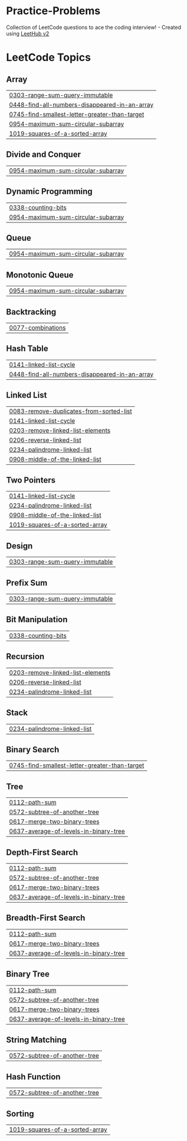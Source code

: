 # Practice-Problems
Collection of LeetCode questions to ace the coding interview! - Created using [LeetHub v2](https://github.com/arunbhardwaj/LeetHub-2.0)

<!---LeetCode Topics Start-->
# LeetCode Topics
## Array
|  |
| ------- |
| [0303-range-sum-query-immutable](https://github.com/sravya97/Practice-Problems/tree/master/0303-range-sum-query-immutable) |
| [0448-find-all-numbers-disappeared-in-an-array](https://github.com/sravya97/Practice-Problems/tree/master/0448-find-all-numbers-disappeared-in-an-array) |
| [0745-find-smallest-letter-greater-than-target](https://github.com/sravya97/Practice-Problems/tree/master/0745-find-smallest-letter-greater-than-target) |
| [0954-maximum-sum-circular-subarray](https://github.com/sravya97/Practice-Problems/tree/master/0954-maximum-sum-circular-subarray) |
| [1019-squares-of-a-sorted-array](https://github.com/sravya97/Practice-Problems/tree/master/1019-squares-of-a-sorted-array) |
## Divide and Conquer
|  |
| ------- |
| [0954-maximum-sum-circular-subarray](https://github.com/sravya97/Practice-Problems/tree/master/0954-maximum-sum-circular-subarray) |
## Dynamic Programming
|  |
| ------- |
| [0338-counting-bits](https://github.com/sravya97/Practice-Problems/tree/master/0338-counting-bits) |
| [0954-maximum-sum-circular-subarray](https://github.com/sravya97/Practice-Problems/tree/master/0954-maximum-sum-circular-subarray) |
## Queue
|  |
| ------- |
| [0954-maximum-sum-circular-subarray](https://github.com/sravya97/Practice-Problems/tree/master/0954-maximum-sum-circular-subarray) |
## Monotonic Queue
|  |
| ------- |
| [0954-maximum-sum-circular-subarray](https://github.com/sravya97/Practice-Problems/tree/master/0954-maximum-sum-circular-subarray) |
## Backtracking
|  |
| ------- |
| [0077-combinations](https://github.com/sravya97/Practice-Problems/tree/master/0077-combinations) |
## Hash Table
|  |
| ------- |
| [0141-linked-list-cycle](https://github.com/sravya97/Practice-Problems/tree/master/0141-linked-list-cycle) |
| [0448-find-all-numbers-disappeared-in-an-array](https://github.com/sravya97/Practice-Problems/tree/master/0448-find-all-numbers-disappeared-in-an-array) |
## Linked List
|  |
| ------- |
| [0083-remove-duplicates-from-sorted-list](https://github.com/sravya97/Practice-Problems/tree/master/0083-remove-duplicates-from-sorted-list) |
| [0141-linked-list-cycle](https://github.com/sravya97/Practice-Problems/tree/master/0141-linked-list-cycle) |
| [0203-remove-linked-list-elements](https://github.com/sravya97/Practice-Problems/tree/master/0203-remove-linked-list-elements) |
| [0206-reverse-linked-list](https://github.com/sravya97/Practice-Problems/tree/master/0206-reverse-linked-list) |
| [0234-palindrome-linked-list](https://github.com/sravya97/Practice-Problems/tree/master/0234-palindrome-linked-list) |
| [0908-middle-of-the-linked-list](https://github.com/sravya97/Practice-Problems/tree/master/0908-middle-of-the-linked-list) |
## Two Pointers
|  |
| ------- |
| [0141-linked-list-cycle](https://github.com/sravya97/Practice-Problems/tree/master/0141-linked-list-cycle) |
| [0234-palindrome-linked-list](https://github.com/sravya97/Practice-Problems/tree/master/0234-palindrome-linked-list) |
| [0908-middle-of-the-linked-list](https://github.com/sravya97/Practice-Problems/tree/master/0908-middle-of-the-linked-list) |
| [1019-squares-of-a-sorted-array](https://github.com/sravya97/Practice-Problems/tree/master/1019-squares-of-a-sorted-array) |
## Design
|  |
| ------- |
| [0303-range-sum-query-immutable](https://github.com/sravya97/Practice-Problems/tree/master/0303-range-sum-query-immutable) |
## Prefix Sum
|  |
| ------- |
| [0303-range-sum-query-immutable](https://github.com/sravya97/Practice-Problems/tree/master/0303-range-sum-query-immutable) |
## Bit Manipulation
|  |
| ------- |
| [0338-counting-bits](https://github.com/sravya97/Practice-Problems/tree/master/0338-counting-bits) |
## Recursion
|  |
| ------- |
| [0203-remove-linked-list-elements](https://github.com/sravya97/Practice-Problems/tree/master/0203-remove-linked-list-elements) |
| [0206-reverse-linked-list](https://github.com/sravya97/Practice-Problems/tree/master/0206-reverse-linked-list) |
| [0234-palindrome-linked-list](https://github.com/sravya97/Practice-Problems/tree/master/0234-palindrome-linked-list) |
## Stack
|  |
| ------- |
| [0234-palindrome-linked-list](https://github.com/sravya97/Practice-Problems/tree/master/0234-palindrome-linked-list) |
## Binary Search
|  |
| ------- |
| [0745-find-smallest-letter-greater-than-target](https://github.com/sravya97/Practice-Problems/tree/master/0745-find-smallest-letter-greater-than-target) |
## Tree
|  |
| ------- |
| [0112-path-sum](https://github.com/sravya97/Practice-Problems/tree/master/0112-path-sum) |
| [0572-subtree-of-another-tree](https://github.com/sravya97/Practice-Problems/tree/master/0572-subtree-of-another-tree) |
| [0617-merge-two-binary-trees](https://github.com/sravya97/Practice-Problems/tree/master/0617-merge-two-binary-trees) |
| [0637-average-of-levels-in-binary-tree](https://github.com/sravya97/Practice-Problems/tree/master/0637-average-of-levels-in-binary-tree) |
## Depth-First Search
|  |
| ------- |
| [0112-path-sum](https://github.com/sravya97/Practice-Problems/tree/master/0112-path-sum) |
| [0572-subtree-of-another-tree](https://github.com/sravya97/Practice-Problems/tree/master/0572-subtree-of-another-tree) |
| [0617-merge-two-binary-trees](https://github.com/sravya97/Practice-Problems/tree/master/0617-merge-two-binary-trees) |
| [0637-average-of-levels-in-binary-tree](https://github.com/sravya97/Practice-Problems/tree/master/0637-average-of-levels-in-binary-tree) |
## Breadth-First Search
|  |
| ------- |
| [0112-path-sum](https://github.com/sravya97/Practice-Problems/tree/master/0112-path-sum) |
| [0617-merge-two-binary-trees](https://github.com/sravya97/Practice-Problems/tree/master/0617-merge-two-binary-trees) |
| [0637-average-of-levels-in-binary-tree](https://github.com/sravya97/Practice-Problems/tree/master/0637-average-of-levels-in-binary-tree) |
## Binary Tree
|  |
| ------- |
| [0112-path-sum](https://github.com/sravya97/Practice-Problems/tree/master/0112-path-sum) |
| [0572-subtree-of-another-tree](https://github.com/sravya97/Practice-Problems/tree/master/0572-subtree-of-another-tree) |
| [0617-merge-two-binary-trees](https://github.com/sravya97/Practice-Problems/tree/master/0617-merge-two-binary-trees) |
| [0637-average-of-levels-in-binary-tree](https://github.com/sravya97/Practice-Problems/tree/master/0637-average-of-levels-in-binary-tree) |
## String Matching
|  |
| ------- |
| [0572-subtree-of-another-tree](https://github.com/sravya97/Practice-Problems/tree/master/0572-subtree-of-another-tree) |
## Hash Function
|  |
| ------- |
| [0572-subtree-of-another-tree](https://github.com/sravya97/Practice-Problems/tree/master/0572-subtree-of-another-tree) |
## Sorting
|  |
| ------- |
| [1019-squares-of-a-sorted-array](https://github.com/sravya97/Practice-Problems/tree/master/1019-squares-of-a-sorted-array) |
<!---LeetCode Topics End-->